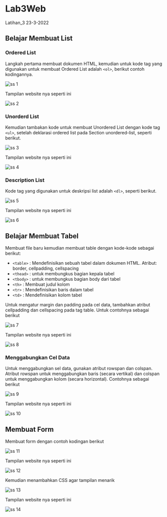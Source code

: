# Lab3Web
Latihan_3 23-3-2022

## Belajar Membuat List

### Ordered List
Langkah pertama membuat dokumen HTML, kemudian untuk kode tag yang digunakan untuk membuat Ordered List adalah `<ol>`, berikut contoh kodingannya.

![ss 1](img/ss2-1.PNG)

Tampilan website nya seperti ini

![ss 2](img/ss2-2.PNG)

### Unorderd List
Kemudian tambakan kode untuk membuat Unordered List dengan kode tag `<ul>`, setelah deklarasi ordered list pada Section unordered-list, seperti berikut.

![ss 3](img/ss3-1.PNG)

Tampilan website nya seperti ini

![ss 4](img/ss3-2.PNG)

### Description List
Kode tag yang digunakan untuk deskripsi list adalah `<dl>`, seperti berikut.

![ss 5](img/ss4-1.PNG)

Tampilan website nya seperti ini

![ss 6](img/ss4-2.PNG)

## Belajar Membuat Tabel

Membuat file baru kemudian membuat table dengan kode-kode sebagai berikut:
- `<table>`        : Mendefinisikan sebuah tabel dalam dokumen HTML. Atribut: border, cellpadding, cellspacing
- `<thead>`        : untuk membungkus bagian kepala tabel
- `<tbody>`        : untuk membungkus bagian body dari tabel
- `<th>`           : Membuat judul kolom
- `<tr>`           : Mendefinisikan baris dalam tabel
- `<td>`           : Mendefinisikan kolom tabel

Untuk mengatur margin dan padding pada cel data, tambahkan atribut cellpadding dan cellspacing pada tag table.
Untuk contohnya sebagai berikut

![ss 7](img/ss5-2.PNG)

Tampilan website nya seperti ini

![ss 8](img/ss5-3.PNG)

### Menggabungkan Cel Data
Untuk menggabungkan sel data, gunakan atribut rowspan dan colspan. Atribut rowspan untuk menggabungkan baris (secara vertikal) dan colspan untuk menggabungkan kolom (secara horizontal). Contohnya sebagai berikut

![ss 9](img/ss6-1.PNG)

Tampilan website nya seperti ini

![ss 10](img/ss6-2.PNG)

## Membuat Form
Membuat form dengan contoh kodingan berikut

![ss 11](img/ss7-1.PNG)

Tampilan website nya seperti ini

![ss 12](img/ss7-2.PNG)

Kemudian menambahkan CSS agar tampilan menarik

![ss 13](img/ss8-1.PNG)

Tampilan website nya seperti ini

![ss 14](img/ss8-2.PNG)
